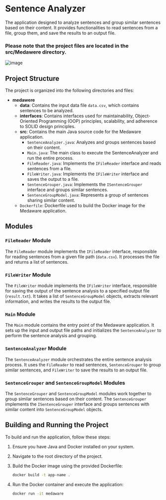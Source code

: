 # Sentence Analyzer

The application designed to analyze sentences and group similar sentences based on their content.
It provides functionalities to read sentences from a file,
group them, and save the results to an output file.


### **Please note that the project files are located in the src/Medawere directory.**


![image](https://github.com/mosheLevAri/sentenceAnalyzer/assets/95866297/6acddf40-f3ad-4c19-862c-00d3857ccacf)


## Project Structure

The project is organized into the following directories and files:


- **medawere**
    - **data**: Contains the input data file `data.csv`, which contains sentences to be analyzed.
    - **interfaces**: Contains interfaces used for maintainability, Object-Oriented Programming (OOP) principles, scalability, and adherence to SOLID design principles.
    - **src**: Contains the main Java source code for the Medaware application.
        - `SentenceAnalyzer.java`: Analyzes and groups sentences based on their content.
        - `Main.java`: The main class to execute the SentenceAnalyzer and run the entire process.
        - `FileReader.java`: Implements the `IFileReader` interface and reads sentences from a file.
        - `FileWriter.java`: Implements the `IFileWriter` interface and saves the output to a file.
        - `SentenceGrouper.java`: Implements the `ISentenceGrouper` interface and groups similar sentences.
        - `SentenceGroupModel.java`: Represents a group of sentences sharing similar content.
    - `Dockerfile`: Dockerfile used to build the Docker image for the Medaware application.



## Modules


### `FileReader` Module

The `FileReader` module implements the `IFileReader` interface, responsible for reading sentences from a given file path (`data.csv`). It processes the file and returns a list of sentences.

### `FileWriter` Module

The `FileWriter` module implements the `IFileWriter` interface, responsible for saving the output of the sentence analysis to a specified output file (`result.txt`). It takes a list of `SentenceGroupModel` objects, extracts relevant information, and writes the results to the output file.

### `Main` Module

The `Main` module contains the entry point of the Medaware application. It sets up the input and output file paths and initializes the `SentenceAnalyzer` to perform the sentence analysis and grouping.

### `SentenceAnalyzer` Module

The `SentenceAnalyzer` module orchestrates the entire sentence analysis process. It uses the `FileReader` to read sentences, `SentenceGrouper` to group similar sentences, and `FileWriter` to save the results to an output file.

### `SentenceGrouper` and `SentenceGroupModel` Modules

The `SentenceGrouper` and `SentenceGroupModel` modules work together to group similar sentences based on their content. The `SentenceGrouper` implements the `ISentenceGrouper` interface and groups sentences with similar content into `SentenceGroupModel` objects.

## Building and Running the Project

To build and run the application, follow these steps:

1. Ensure you have Java and Docker installed on your system.

2. Navigate to the root directory of the project.

3. Build the Docker image using the provided Dockerfile:

   ```bash
   docker build -t app-name .
   ```
4. Run the Docker container and execute the application:

   ```bash
   docker run -it medaware
   ```
